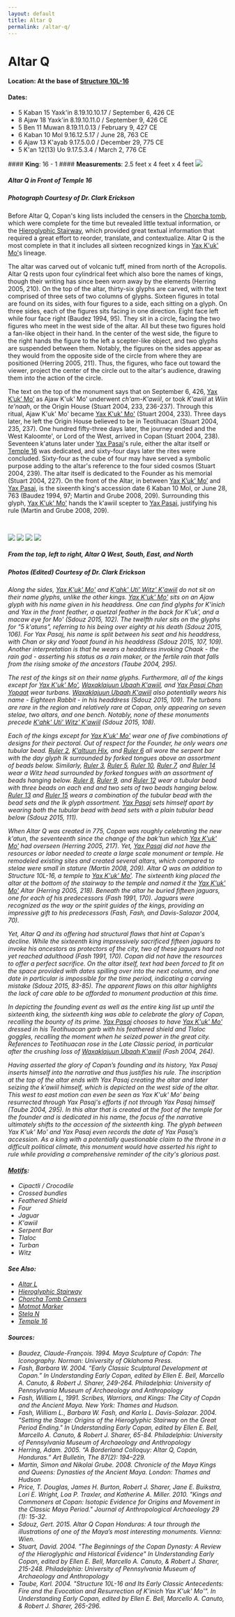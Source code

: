 ```yaml
---
layout: default
title: Altar Q
permalink: /altar-q/
---
```


# Altar Q

#### <strong>Location</strong>: At the base of <a href="{{site.baseurl}}/structure-16">Structure 10L-16</a>
#### <strong>Dates</strong>:
<ul>
<li>5 Kaban 15 Yaxk'in 8.19.10.10.17 / September 6, 426 CE</li>
<li>8 Ajaw 18 Yaxk'in 8.19.10.11.0 / September 9, 426 CE</li>
<li>5 Ben 11 Muwan 8.19.11.0.13 / February 9, 427 CE</li>
<li>6 Kaban 10 Mol 9.16.12.5.17 / June 28, 763 CE</li>
<li>6 Ajaw 13 K'ayab 9.17.5.0.0 / December 29, 775 CE</li>
<li>5 K'an 12(13) Uo 9.17.5.3.4 / March 2, 776 CE</li>
</ul>
#### <strong>King</strong>: 16 - 1
#### <strong>Measurements</strong>: 2.5 feet x 4 feet x 4 feet

<img src="{{site.baseurl}}/images/aq-west-erickson-2.JPG">

##### <strong><em>Altar Q in Front of Temple 16</em></strong>

##### <em>Photograph Courtesy of Dr. Clark Erickson</em>

Before Altar Q, Copan's king lists included the censers in the <a href="{{site.baseurl}}/structure-26">Chorcha tomb</a>, which were complete for the time but revealed little textual information, or the <a href="{{site.baseurl}}/hieroglyphic-stairway">Hieroglyphic Stairway</a>, which provided great textual information that required a great effort to reorder, translate, and contextualize. Altar Q is the most complete in that it includes all sixteen recognized kings in <a href="{{site.baseurl}}/yax-kuk-mo">Yax K'uk' Mo'</a>s lineage.

The altar was carved out of volcanic tuff, mined from north of the Acropolis. Altar Q rests upon four cylindrical feet which also bore the names of kings, though their writing has since been worn away by the elements (Herring 2005, 210). On the top of the altar, thirty-six glyphs are carved, with the text comprised of three sets of two columns of glyphs. Sixteen figures in total are found on its sides, with four figures to a side, each sitting on a glyph. On three sides, each of the figures sits facing in one direction. Eight face left while four face right (Baudez 1994, 95). They sit in a circle, facing the two figures who meet in the west side of the altar. All but these two figures hold a fan-like object in their hand. In the center of the west side, the figure to the right hands the figure to the left a scepter-like object, and two glyphs are suspended between them. Notably, the figures on the sides appear as they would from the opposite side of the circle from where they are positioned (Herring 2005, 211). Thus, the figures, who face out toward the viewer, project the center of the circle out to the altar's audience, drawing them into the action of the circle.

The text on the top of the monument says that on September 6, 426, <a href="{{site.baseurl}}/yax-kuk-mo">Yax K’uk’ Mo’</a> as Ajaw K'uk' Mo' underwent <em>ch'am-K'awiil</em>, or took <em>K'awiil</em> at <em>Wiin te'naah</em>, or the Origin House (Stuart 2004, 233, 236-237). Through this ritual, Ajaw K'uk' Mo' became <a href="{{site.baseurl}}/yax-kuk-mo">Yax K'uk' Mo'</a> (Stuart 2004, 233). Three days later, he left the Origin House believed to be in Teotihuacan (Stuart 2004, 235, 237). One hundred fifty-three days later, the journey ended and the West Kaloomte', or Lord of the West, arrived in Copan (Stuart 2004, 238).  Seventeen k'atuns later under <a href="{{site.baseurl}}/yax-pasaj-chan-yopaat">Yax Pasaj</a>'s rule, either the altar itself or <a href="{{site.baseurl}}/structure-16">Temple 16</a> was dedicated, and sixty-four days later the rites were concluded. Sixty-four as the cube of four may have served a symbolic purpose adding to the altar's reference to the four sided cosmos (Stuart 2004, 239). The altar itself is dedicated to the Founder as his memorial (Stuart 2004, 227). On the front of the Altar, in between <a href="{{site.baseurl}}/yax-kuk-mo">Yax K’uk’ Mo’</a> and <a href="{{site.baseurl}}/yax-pasaj-chan-yopaat">Yax Pasaj</a>, is the sixeenth king's accession date 6 Kaban 10 Mol, or June 28, 763 (Baudez 1994, 97; Martin and Grube 2008, 209). Surrounding this glyph, <a href="{{site.baseurl}}/yax-kuk-mo">Yax K'uk' Mo'</a> hands the k'awiil scepter to <a href="{{site.baseurl}}/yax-pasaj-chan-yopaat">Yax Pasaj</a>, justifying his rule (Martin and Grube 2008, 209).

<br>

<p class="float">
<img src="{{site.baseurl}}/images/aq-west.jpg">
<img src="{{site.baseurl}}/images/aq-south.jpg">
<img src="{{site.baseurl}}/images/aq-east.jpg">
<img src="{{site.baseurl}}/images/aq-north.jpg">
</p>

##### <strong><em>From the top, left to right, Altar Q West, South, East, and North</em></strong>

##### <em>Photos (Edited) Courtesy of Dr. Clark Erickson

Along the sides, <a href="{{site.baseurl}}/yax-kuk-mo">Yax K'uk' Mo'</a> and <a href="{{site.baseurl}}/kahk-uti-witz-kawiil">K'ahk' Uti' Witz' K'awiil</a> do not sit on their name glyphs, unlike the other kings. <a href="{{site.baseurl}}/yax-kuk-mo">Yax K'uk' Mo'</a> sits on an Ajaw glyph with his name given in his headdress. One can find glyphs for K'inich and Yax in the front feather, a quetzal feather in the back for K'uk', and a macaw eye for Mo' (Sdouz 2015, 102). The twelfth ruler sits on the glyphs for "5 k'atuns", referring to his being over eighty at his death (Sdouz 2015, 106). For Yax Pasaj, his name is split between his seat and his headdress, with Chan or sky and Yoaat found in his headdress (Sdouz 2015, 107, 109). Another interpretation is that he wears a headdress invoking Chaak - the rain god - asserting his status as a rain maker, or the fertile rain that falls from the rising smoke of the ancestors (Taube 2004, 295).

The rest of the kings sit on their name glyphs. Furthermore, all of the kings except for <a href="{{site.baseurl}}/yax-kuk-mo">Yax K'uk' Mo'</a>, <a href="{{site.baseurl}}/waxaklajuun-ubaah-kawiil">Waxaklajuun Ubaah K'awiil</a>, and <a href="{{site.baseurl}}/yax-pasaj-chan-yopaat">Yax Pasaj Chan Yopaat</a> wear turbans. <a href="{{site.baseurl}}/waxaklajuun-ubaah-kawiil">Waxaklajuun Ubaah K'awiil</a> also potentially wears his name - Eighteen Rabbit - in his headdress (Sdouz 2015, 109). The turbans are rare in the region and relatively rare at Copan, only appearing on seven stelae, two altars, and one bench. Notably, none of these monuments precede <a href="{{site.baseurl}}/kahk-uti-witz-kawiil">K'ahk' Uti' Witz' K'awiil</a> (Sdouz 2015, 108).

Each of the kings except for <a href="{{site.baseurl}}/yax-kuk-mo">Yax K'uk' Mo'</a> wear one of five combinations of designs for their pectoral. Out of respect for the Founder, he only wears one tubular bead. <a href="{{site.baseurl}}/popol-hol">Ruler 2</a>, <a href="{{site.baseurl}}/kaltuun-hix">K'altuun Hix</a>, and <a href="{{site.baseurl}}/ruler-6">Ruler 6</a> all wore the serpent bar with the day glyph Ik surrounded by forked tongues above an assortment of beads below. Similarly, <a href="{{site.baseurl}}/ruler-3">Ruler 3</a>, <a href="{{site.baseurl}}/ruler-5">Ruler 5</a>, <a href="{{site.baseurl}}/moon-jaguar">Ruler 10</a>, <a href="{{site.baseurl}}/bahlam-nehn">Ruler 7</a>, and <a href="{{site.baseurl}}/kahk-joplaj-chan-kawiil">Ruler 14</a> wear a Witz head surrounded by forked tongues with an assortment of beads hanging below. <a href="{{site.baseurl}}/wi-yohl-kinich">Ruler 8</a>, <a href="{{site.baseurl}}/ruler-9">Ruler 9</a>, and <a href="{{site.baseurl}}/kahk-uti-witz-kawiil">Ruler 12</a> wear a tubular bead with three beads on each end and two sets of two beads hanging below. <a href="{{site.baseurl}}/waxaklajuun-ubaah-kawiil">Ruler 13</a> and <a href="{{site.baseurl}}/kahk-yipyaj-chan-kawiil">Ruler 15</a> wears a combination of the tubular bead with the bead sets and the Ik glyph assortment. <a href="{{site.baseurl}}/yax-pasaj-chan-yopaat">Yax Pasaj</a> sets himself apart by wearing both the tubular bead with bead sets with a plain tubular bead below (Sdouz 2015, 111).

When Altar Q was created in 775, Copan was roughly celebrating the new k'atun, the seventeenth since the change of the bak'tun which <a href="{{site.baseurl}}/yax-kuk-mo">Yax K'uk' Mo'</a> had overseen (Herring 2005, 217). Yet, <a href="{{site.baseurl}}/yax-pasaj-chan-yopaat">Yax Pasaj</a> did not have the resources or labor needed to create a large scale monument or temple. He remodeled existing sites and created several altars, which compared to stelae were small in stature (Martin 2008, 209). Altar Q was an addition to Structure 10L-16, a temple to <a href="{{site.baseurl}}/yax-kuk-mo">Yax K'uk' Mo'</a>. The sixteenth king placed the altar at the bottom of the stairway to the temple and named it the <a href="{{site.baseurl}}/yax-kuk-mo">Yax K'uk' Mo'</a> Altar (Herring 2005, 218). Beneath the altar he buried fifteen jaguars, one for each of his predecessors (Fash 1991, 170). Jaguars were recognized as the <em>way</em> or the spirit guides of the kings, providing an impressive gift to his predecessors (Fash, Fash, and Davis-Salazar 2004, 70).  

Yet, Altar Q and its offering had structural flaws that hint at Copan's decline. While the sixteenth king impressively sacrificed fifteen jaguars to invoke his ancestors as protectors of the city, two of these jaguars had not yet reached adulthood (Fash 1991, 170). Copan did not have the resources to offer a perfect sacrifice. On the altar itself, text had been forced to fit on the space provided with dates spilling over into the next column, and one date in particular is impossible for the time period, indicating a carving mistake (Sdouz 2015, 83-85). The apparent flaws on this altar highlights the lack of care able to be afforded to monument production at this time.    

In depicting the founding event as well as the entire king list up until the sixteenth king, the sixteenth king was able to celebrate the glory of Copan, recalling the bounty of its prime. <a href="{{site.baseurl}}/yax-pasaj-chan-yopaat">Yax Pasaj</a> chooses to have <a href="{{site.baseurl}}/yax-kuk-mo">Yax K'uk' Mo'</a> dressed in his Teotihuacan garb with his feathered shield and Tlaloc goggles, recalling the moment when he seized power in the great city. References to Teotihuacan rose in the Late Classic period, in particular after the crushing loss of <a href="{{site.baseurl}}/waxaklajuun-ubaah-kawiil">Waxaklajuun Ubaah K'awiil</a> (Fash 2004, 264).

Having asserted the glory of Copan’s founding and its history, Yax Pasaj inserts himself into the narrative and thus justifies his rule. The inscription at the top of the altar ends with Yax Pasaj creating the altar and later seizing the k’awiil himself, which is depicted on the west side of the altar. This west to east motion can even be seen as Yax K'uk' Mo' being resurrected through Yax Pasaj's efforts if not through Yax Pasaj himself (Taube 2004, 295). In this altar that is created at the foot of the temple for the founder and is dedicated in his name, the focus of the narrative ultimately shifts to the accession of the sixteenth king. The glyph between Yax K'uk' Mo' and Yax Pasaj even records the date of Yax Pasaj’s accession. As a king with a potentially questionable claim to the throne in a difficult political climate, this monument would have asserted his right to rule while providing a comprehensive reminder of the city's glorious past.


#### <strong><a href="{{site.baseurl}}/motif-glossary">Motifs</a></strong>:
<ul>
<li>Cipactli / Crocodile</li>
<li>Crossed bundles</li>
<li>Feathered Shield</li>
<li>Four</li>
<li>Jaguar</li>
<li>K'awiil</li>
<li>Serpent Bar</li>
<li>Tlaloc</li>
<li>Turban</li>
<li>Witz</li>
</ul>

#### <strong>See Also</strong>:
<ul>
<li><a href="{{site.baseurl}}/altar-l">Altar L</a></li>
<li><a href="{{site.baseurl}}/hieroglyphic-stairway">Hieroglyphic Stairway</a></li>
<li><a href="{{site.baseurl}}/structure-26">Chorcha Tomb Censers</a></li>
<li><a href="{{site.baseurl}}/motmot-marker">Motmot Marker</a></li>
<li><a href="{{site.baseurl}}/stela-n">Stela N</a></li>
<li><a href="{{site.baseurl}}/structure-16">Temple 16</a></li>
</ul>

#### <strong>Sources</strong>:
<ul>
<li>Baudez, Claude-François. 1994. <cite>Maya Sculpture of Copán: The Iconography</cite>. Norman: University of Oklahoma Press.</li>
<li>Fash, Barbara W. 2004. “Early Classic Sculptural Development at Copan.” In <cite>Understanding Early Copan</cite>, edited by Ellen E. Bell, Marcello A. Canuto, & Robert J. Sharer, 249-264. Philadelphia: University of Pennsylvania Museum of Archaeology and Anthropology</li>
<li>Fash, William L, 1991. <cite>Scribes, Warriors, and Kings: The City of Copán and the Ancient Maya</cite>. New York: Thames and Hudson.</li>
<li>Fash, William L., Barbara W. Fash, and Karla L. Davis-Salazar. 2004.
    "Setting the Stage: Origins of the Hieroglyphic Stairway on the Great Period Ending." In <cite>Understanding Early Copan</cite>, edited by Ellen E. Bell, Marcello A. Canuto, & Robert J. Sharer, 65-84. Philadelphia: University of Pennsylvania Museum of Archaeology and Anthropology</li>
<li>Herring, Adam. 2005. “A Borderland Colloquy: Altar Q, Copán, Honduras.” <cite>Art Bulletin, The</cite> 87(2): 194–229.</li>
<li>Martin, Simon and Nikolai Grube. 2008. <cite>Chronicle of the Maya Kings and
    Queens: Dynasties of the Ancient Maya.</cite> London: Thames and Hudson</li>
<li>Price, T. Douglas, James H. Burton, Robert J. Sharer, Jane E. Buikstra, Lori E. Wright, Loa P. Traxler, and Katherine A. Miller. 2010. "Kings and Commoners at Copan: Isotopic Evidence for Origins and Movement in the Classic Maya Period." <cite>Journal of Anthropological Archaeology</cite> 29 (1): 15-32.</li>
<li>Sdouz, Gert. 2015. <cite>Altar Q Copan Honduras: A tour through the illustrations of one of the Maya’s most interesting monuments</cite>. Vienna: Wien.</li>
<li>Stuart, David. 2004. "The Beginnings of the Copan Dynasty: A Review of the Hieroglyphic and Historical Evidence" In <cite>Understanding Early Copan</cite>, edited by Ellen E. Bell, Marcello A. Canuto, & Robert J. Sharer, 215-248. Philadelphia: University of Pennsylvania Museum of Archaeology and Anthropology</li>
<li>Taube, Karl. 2004. "Structure 10L-16 and Its Early Classic Antecedents: Fire and the Evocation and Resurrection of K'inich Yax K'uk' Mo'". In <cite>Understanding Early Copan</cite>, edited by Ellen E. Bell, Marcello A. Canuto, & Robert J. Sharer, 265-296.
